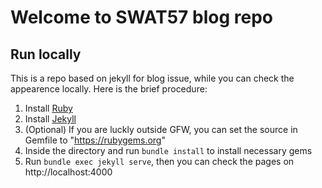 # Welcome to SWAT57 blog repo
## Run locally
This is a repo based on jekyll for blog issue, while you can check the appearence locally. Here is the brief procedure:
1. Install [Ruby](https://www.ruby-lang.org/en/documentation/installation/)
2. Install [Jekyll](https://jekyllrb.com/docs/installation/)
3. (Optional) If you are luckly outside GFW, you can set the source in Gemfile to "https://rubygems.org"
4. Inside the directory and run `bundle install` to install necessary gems
5. Run `bundle exec jekyll serve`, then you can check the pages on http://localhost:4000


